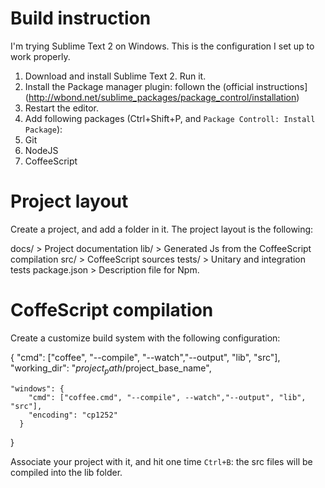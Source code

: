 # Build instruction

I'm trying Sublime Text 2 on Windows.
This is the configuration I set up to work properly.

1. Download and install Sublime Text 2. Run it.
2. Install the Package manager plugin: follown the (official instructions](http://wbond.net/sublime_packages/package_control/installation)
3. Restart the editor.
4. Add following packages (Ctrl+Shift+P, and `Package Controll: Install Package`):
  1. Git
  2. NodeJS
  3. CoffeeScript

# Project layout

Create a project, and add a folder in it.
The project layout is the following:

  docs/ > Project documentation 
  lib/ > Generated Js from the CoffeeScript compilation
  src/ > CoffeeScript sources
  tests/ > Unitary and integration tests
  package.json > Description file for Npm.

# CoffeScript compilation

Create a customize build system with the following configuration:

  {
    "cmd": ["coffee", "--compile", "--watch","--output", "lib", "src"],
    "working_dir": "$project_path/$project_base_name",
    
    "windows": {
        "cmd": ["coffee.cmd", "--compile", --watch","--output", "lib", "src"],
        "encoding": "cp1252"
      }
  }

Associate your project with it, and hit one time `Ctrl+B`: the src files will be compiled into the lib folder.
